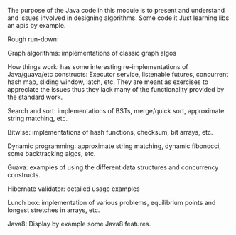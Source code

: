 The purpose of the Java code in this module is to present and understand and issues involved in designing algorithms. Some code it 
Just learning libs an apis by example.

Rough run-down:
   
Graph algorithms: implementations of classic graph algos

How things work: has some interesting re-implementations of Java/guava/etc constructs: Executor service, 
                 listenable futures, concurrent hash map, sliding window, latch, etc. They are meant as exercises
                 to appreciate the issues thus they lack many of the functionality provided by the standard work.

Search and sort: implementations of BSTs, merge/quick sort, approximate string matching, etc.

Bitwise: implementations of hash functions, checksum, bit arrays, etc.

Dynamic programming: approximate string matching, dynamic fibonocci, some backtracking algos, etc.

Guava: examples of using the different data structures and concurrency constructs.

Hibernate validator: detailed usage examples

Lunch box: implementation of various problems, equilibrium points and longest stretches in arrays, etc.

Java8: Display by example some Java8 features.
